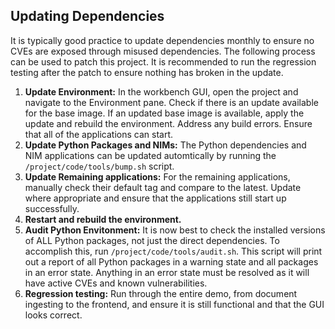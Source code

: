 ##  Updating Dependencies

It is typically good practice to update dependencies monthly to ensure no CVEs are exposed through misused dependencies. The following process can be used to patch this project. It is recommended to run the regression testing after the patch to ensure nothing has broken in the update.

1. **Update Environment:** In the workbench GUI, open the project and navigate to the Environment pane. Check if there is an update available for the base image. If an updated base image is available, apply the update and rebuild the environment. Address any build errors. Ensure that all of the applications can start.
1. **Update Python Packages and NIMs:** The Python dependencies and NIM applications can be updated automtically by running the `/project/code/tools/bump.sh` script.
1. **Update Remaining applications:** For the remaining applications, manually check their default tag and compare to the latest. Update where appropriate and ensure that the applications still start up successfully.
1. **Restart and rebuild the environment.**
1. **Audit Python Envitonment:** It is now best to check the installed versions of ALL Python packages, not just the direct dependencies. To accomplish this, run `/project/code/tools/audit.sh`. This script will print out a report of all Python packages in a warning state and all packages in an error state. Anything in an error state must be resolved as it will have active CVEs and known vulnerabilities.
1. **Regression testing:** Run through the entire demo, from document ingesting to the frontend, and ensure it is still functional and that the GUI looks correct.
